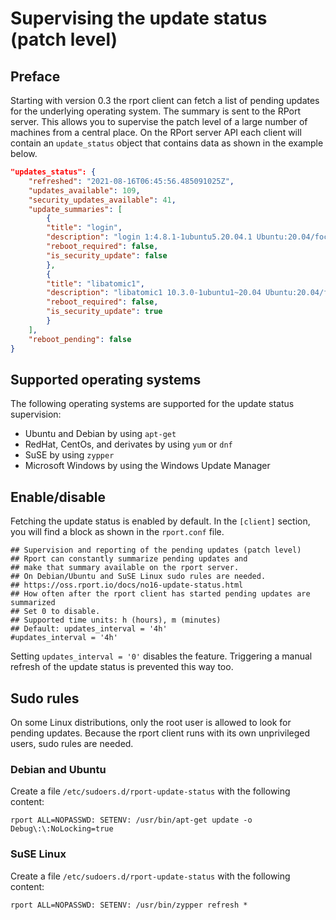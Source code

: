 # Supervising the update status (patch level)

## Preface
Starting with version 0.3 the rport client can fetch a list of pending updates for the underlying operating system. The summary is sent to the RPort server. This allows you to supervise the patch level of a large number of machines from a central place. 
On the RPort server API each client will contain an `update_status` object that contains data as shown in the example below.
```json
"updates_status": {
    "refreshed": "2021-08-16T06:45:56.485091025Z",
    "updates_available": 109,
    "security_updates_available": 41,
    "update_summaries": [
        {
        "title": "login",
        "description": "login 1:4.8.1-1ubuntu5.20.04.1 Ubuntu:20.04/focal-updates [amd64]",
        "reboot_required": false,
        "is_security_update": false
        },
        {
        "title": "libatomic1",
        "description": "libatomic1 10.3.0-1ubuntu1~20.04 Ubuntu:20.04/focal-updates, Ubuntu:20.04/focal-security [amd64]",
        "reboot_required": false,
        "is_security_update": true
        }
    ],
    "reboot_pending": false
}
```

## Supported operating systems
The following operating systems are supported for the update status supervision:
* Ubuntu and Debian by using `apt-get`
* RedHat, CentOs, and derivates by using `yum` or `dnf`
* SuSE by using `zypper`
* Microsoft Windows by using the Windows Update Manager

## Enable/disable
Fetching the update status is enabled by default. In the `[client]` section, you will find a block as shown in the `rport.conf` file.

```
## Supervision and reporting of the pending updates (patch level)
## Rport can constantly summarize pending updates and
## make that summary available on the rport server.
## On Debian/Ubuntu and SuSE Linux sudo rules are needed.
## https://oss.rport.io/docs/no16-update-status.html
## How often after the rport client has started pending updates are summarized
## Set 0 to disable.
## Supported time units: h (hours), m (minutes)
## Default: updates_interval = '4h'
#updates_interval = '4h'
```
Setting `updates_interval = '0'` disables the feature. Triggering a manual refresh of the update status is prevented this way too.

## Sudo rules
On some Linux distributions, only the root user is allowed to look for pending updates. Because the rport client runs with its own unprivileged users, sudo rules are needed.
### Debian and Ubuntu
Create a file `/etc/sudoers.d/rport-update-status` with the following content:
```
rport ALL=NOPASSWD: SETENV: /usr/bin/apt-get update -o Debug\:\:NoLocking=true
```
### SuSE Linux
Create a file `/etc/sudoers.d/rport-update-status` with the following content:
```
rport ALL=NOPASSWD: SETENV: /usr/bin/zypper refresh *
```
